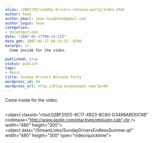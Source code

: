 ```yaml
---
alias: /2007/05/sunday-drivers-release-party/index.html
author: Sean
author_email: sean.houghton@gmail.com
author_login: Sean
categories:
- Uncategorized
date: "2007-05-17T00:24:12Z"
date_gmt: 2007-05-17 08:24:12 -0700
excerpt: |+
  Come inside for the video.

published: true
status: publish
tags:
- Music
title: Sunday Drivers Release Party
wordpress_id: 44
wordpress_url: http://blog.mungosmash.com/?p=44
---
```

Come inside for the video.

<a id="more"></a><a id="more-44"></a><br />
<object classid="clsid:02BF25D5-8C17-4B23-BC80-D3488ABDDC6B"<br />
codebase="http://www.apple.com/qtactivex/qtplugin.cab"<br />
width="480" height="300"><param name="src" value="/StreamLinks/SundayDriversEndlessSummer.qtl" /><param name="autoplay" value="true" /><param name="pluginspage" value="http://www.apple.com/quicktime/download/" /><param name="controller" value="true" /><!--[if !IE]> <--><br />
<object data="/StreamLinks/SundayDriversEndlessSummer.qtl"<br />
width="480" height="300" type="video/quicktime"><param name="pluginurl" value="http://www.apple.com/quicktime/download/" /><param name="controller" value="true" /></object><br />
<!--> <![endif]-->

</object>

